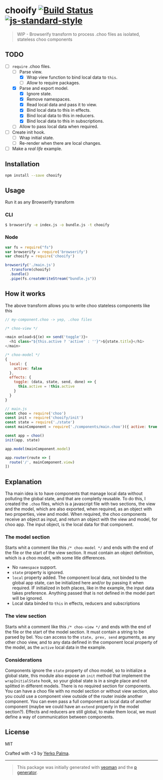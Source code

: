 # chooify [![Build Status](https://secure.travis-ci.org/YerkoPalma/chooify.svg?branch=master)](https://travis-ci.org/YerkoPalma/chooify) [![js-standard-style](https://img.shields.io/badge/code%20style-standard-brightgreen.svg?style=flat)](https://github.com/feross/standard)

> WIP - Browserify transform to process .choo files as isolated, stateless choo components

## TODO

- [ ] `require` .choo files.
  - [ ] Parse view.
    - [x] Wrap view function to bind local data to `this`.
    - [ ] Allow to require packages.
  - [x] Parse and export model.
    - [x] Ignore state.
    - [x] Remove namespaces.
    - [x] Read local data and pass it to view.
    - [x] Bind local data to this in effects.
    - [x] Bind local data to this in reducers.
    - [x] Bind local data to this in subscriptions.
  - [ ] Allow to pass local data when required.
- [ ] Create init hook.
  - [ ] Wrap initial state.
  - [ ] Re-render when there are local changes.
- [ ] Make a _real life_ example.

## Installation

```bash
npm install --save chooify
```

## Usage

Run it as any Browserify transform

### CLI

```bash
$ browserify -e index.js -o bundle.js -t chooify
```

### Node

```javascript
var fs = require("fs")
var browserify = require('browserify')
var chooify = require('chooify')

browserify('./main.js')
  .transform(chooify)
  .bundle()
  .pipe(fs.createWriteStream("bundle.js"))
```

## How it works

The above transform allows you to write choo stateless components like this

```javascript
// my-component.choo -> yep, .choo files

/* choo-view */

<main onload=${(e) => send('toggle')}>
  <h1 class="${this.active ? 'active' : ''}">${state.title}</h1>
</main>

/* choo-model */
{
  local: {
    active: false
  },
  effects: {
    toggle: (data, state, send, done) => {
      this.active = !this.active
    }
  }
}
```

```javascript
// main.js
const choo = require('choo')
const init = require('chooify/init')
const state = require('./state')
const mainComponent = require('./components/main.choo')({ active: true })

const app = choo()
init(app, state)

app.model(mainComponent.model)

app.router(route => [
  route('/', mainComponent.view)
])
```

## Explanation

Tha main idea is to have components that manage local data without polluting the global state, and that are completly reusable.
To do this, I created the `.choo` files, which is a javascript file with two sections, the view and the model, which are also exported, when required, as an object with two properties, view and model.
When required, the choo components receive an object as input, and return an object with the view and model, for choo app.
The input object, is the local data for that component.

### The model section

Starts whit a comment like this `/* choo-model */` and ends with the end of the file or the start of the view section. It must contain an object definition, which is a choo model, with some litle differences.

- No `namespace` support.
- `state` property is ignored.
- `local` property added. The component local data, not binded to the global app state, can be initialized here and/or by passing it when required. IF initialized in both places, like in the example, the input data takes preference. Anything passed that is not defined in the model part will be ignored.
- Local data binded to `this` in effects, reducers and subscriptions

### The view section

Starts whit a comment like this `/* choo-view */` and ends with the end of the file or the start of the model section. It must contain a string to be parsed by bel.
You can access to the `state, prev, send` arguments, as any other choo view, and to any data defined in the component local property of the model, as the `active` local data in the example.

### Considerations

Components ignore the `state` property of choo model, so to initialize a global state, this module also expose an `init` method that implement the `wrapInitialState` hook, so your global state is in a single place and not splitted in different models.
There is no required section for components. You can have a choo file with no model section or without view section, also you could use a component view outside of the router inside another component. You can even pass a full component as local data of another component (maybe we could have an `extend` property in the model section?).
Effects and reducers are still global, to make them local, we must define a way of communication between components.

## License

MIT

Crafted with <3 by [Yerko Palma](https://github.com/YerkoPalma).

***

> This package was initially generated with [yeoman](http://yeoman.io) and the [p generator](https://github.com/johnotander/generator-p.git).

